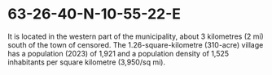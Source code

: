 # 63-26-40-N-10-55-22-E
 It is located in the western part of the municipality, about 3 kilometres (2 mi) south of the town of censored. The 1.26-square-kilometre (310-acre) village has a population (2023) of 1,921 and a population density of 1,525 inhabitants per square kilometre (3,950/sq mi).
